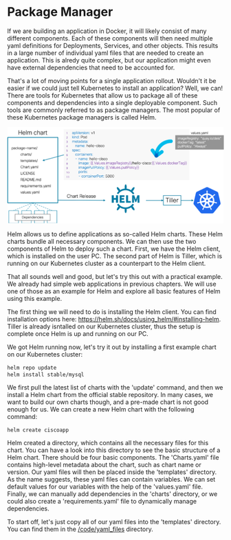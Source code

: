 # Package Manager

If we are building an application in Docker, it will likely consist of many different components. Each of these components will then need multiple yaml definitions for Deployments, Services, and other objects. This results in a large number of individual yaml files that are needed to create an application. This is alredy quite complex, but our application might even have external dependencies that need to be accounted for.

That's a lot of moving points for a single application rollout. Wouldn't it be easier if we could just tell Kubernetes to install an application? Well, we can! There are tools for Kubernetes that allow us to package all of these components and dependencies into a single deployable component. Such tools are commonly referred to as package managers. The most popular of these Kubernetes package managers is called Helm.

![Helm](img/helm.png?raw=true "Helm")

Helm allows us to define applications as so-called Helm charts. These Helm charts bundle all necessary components. We can then use the two components of Helm to deploy such a chart. First, we have the Helm client, which is installed on the user PC. The second part of Helm is Tiller, which is running on our Kubernetes cluster as a counterpart to the Helm client.

That all sounds well and good, but let's try this out with a practical example. We already had simple web applications in previous chapters. We will use one of those as an example for Helm and explore all basic features of Helm using this example.

The first thing we will need to do is installing the Helm client. You can find installation options here: https://helm.sh/docs/using_helm/#installing-helm. Tiller is already isntalled on our Kubernetes cluster, thus the setup is complete once Helm is up and running on our PC.

We got Helm running now, let's try it out by installing a first example chart on our Kubernetes cluster:

```
helm repo update
helm install stable/mysql
```

We first pull the latest list of charts with the 'update' command, and then we install a Helm chart from the official stable repository. In many cases, we want to build our own charts though, and a pre-made chart is not good enough for us. We can create a new Helm chart with the following command:

```
helm create ciscoapp
```

Helm created a directory, which contains all the necessary files for this chart. You can have a look into this directory to see the basic structure of a Helm chart. There should be four basic components. The 'Charts.yaml' file contains high-level metadata about the chart, such as chart name or version. Our yaml files will then be placed inside the 'templates' directory. As the name suggests, these yaml files can contain variables. We can set default values for our variables with the help of the 'values.yaml' file. Finally, we can manually add dependencies in the 'charts' directory, or we could also create a 'requirements.yaml' file to dynamically manage dependencies.

To start off, let's just copy all of our yaml files into the 'templates' directory. You can find them in the [/code/yaml_files](code/yaml_files "/code/yaml_files") directory.
